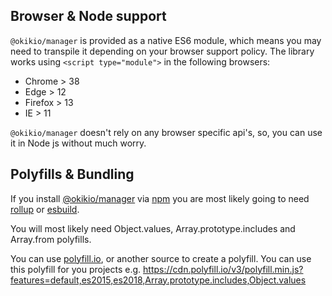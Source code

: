 ## Browser & Node support

`@okikio/manager` is provided as a native ES6 module, which means you may need to transpile it depending on your browser support policy. The library works using `<script type="module">` in the following browsers:

- Chrome > 38
- Edge > 12
- Firefox > 13
- IE > 11

`@okikio/manager` doesn't rely on any browser specific api's, so, you can use it in Node js without much worry.

## Polyfills & Bundling

If you install [@okikio/manager](https://www.skypack.dev/view/@okikio/manager) via [npm](https://www.npmjs.com/package/@okikio/manager) you are most likely going to need [rollup](https://rollupjs.org/) or [esbuild](https://esbuild.github.io/).

You will most likely need Object.values, Array.prototype.includes and Array.from polyfills.

You can use [polyfill.io](https://polyfill.io/), or another source to create a polyfill. You can use this polyfill for you projects e.g. <https://cdn.polyfill.io/v3/polyfill.min.js?features=default,es2015,es2018,Array.prototype.includes,Object.values>
